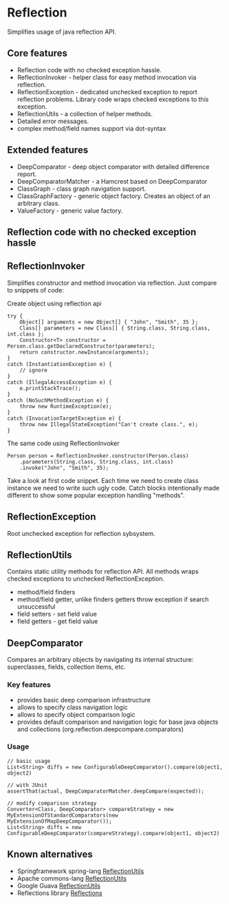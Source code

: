 # Reflection
  
Simplifies usage of java reflection API.

## Core features
 
- Reflection code with no checked exception hassle. 
- ReflectionInvoker - helper class for easy method invocation via reflection.
- ReflectionException - dedicated unchecked exception to report reflection problems. 
Library code wraps checked exceptions to this exception.
- ReflectionUtils - a collection of helper methods.
- Detailed error messages.
- complex method/field names support via dot-syntax
  
## Extended features  

- DeepComparator - deep object comparator with detailed difference report. 
- DeepComparatorMatcher - a Hamcrest based on DeepComparator  
- ClassGraph - class graph navigation support.  
- ClassGraphFactory - generic object factory. Creates an object of an arbitrary class.   
- ValueFactory - generic value factory.   

## Reflection code with no checked exception hassle
  
      

## ReflectionInvoker

Simplifies constructor and method invocation via reflection. Just compare to snippets of code:

Create object using reflection api

    try {
        Object[] arguments = new Object[] { "John", "Smith", 35 };
        Class[] parameters = new Class[] { String.class, String.class, int.class };
        Constructor<T> constructor = Person.class.getDeclaredConstructor(parameters);
        return constructor.newInstance(arguments);
    }
    catch (InstantiationException e) {
        // ignore
    }
    catch (IllegalAccessException e) {
        e.printStackTrace();
    }
    catch (NoSuchMethodException e) {
        throw new RuntimeException(e);            
    }
    catch (InvocationTargetException e) {
        throw new IllegalStateException("Can't create class.", e);
    }

The same code using ReflectionInvoker

    Person person = ReflectionInvoker.constructor(Person.class)
        .parameters(String.class, String.class, int.class)
        .invoke("John", "Smith", 35);

  Take a look at first code snippet. Each time we need to create class instance we need to write such ugly code. Catch blocks intentionally made different to
show some popular exception handling "methods".  

## ReflectionException

Root unchecked exception for reflection sybsystem. 

## ReflectionUtils
  
Contains static utility methods for reflection API. All methods wraps checked exceptions to unchecked ReflectionException.
  
- method/field finders 
- method/field getter, unlike finders getters throw exception if search unsuccessful
- field setters - set field value
- field getters - get field value
  
## DeepComparator

Compares an arbitrary objects by navigating its internal structure: superclasses, fields, collection items, etc.

### Key features

- provides basic deep comparison infrastructure 
- allows to specify class navigation logic
- allows to specify object comparison logic  
- provides default comparison and navigation logic for base java objects and collections (org.reflection.deepcompare.comparators)

### Usage

    // basic usage
    List<String> diffs = new ConfigurableDeepComparator().compare(object1, object2)

    // with JUnit
    assertThat(actual, DeepComparatorMatcher.deepCompare(expected));

    // modify comparison strategy
    Converter<Class, DeepComparator> compareStrategy = new MyExtensionOfStandardComparators(new MyExtensionOfMapDeepComparator());
    List<String> diffs = new ConfigurableDeepComparator(compareStrategy).compare(object1, object2)

## Known alternatives

  - Springframework spring-lang [ReflectionUtils](http://springframework.org)
  - Apache commons-lang [ReflectionUtils](http://svn.apache.org)
  - Google Guava [ReflectionUtils](http://code.google.com/p/reflections/source/browse/trunk/reflections/src/main/java/org/reflections/ReflectionUtils.java)
  - Reflections library [Reflections](https://github.com/ronmamo/reflections)
